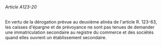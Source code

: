 ###### Article A123-20

En vertu de la dérogation prévue au deuxième alinéa de l'article R. 123-63, les caisses d'épargne et de prévoyance ne sont pas tenues de demander une immatriculation secondaire au registre du commerce et des sociétés quand elles ouvrent un établissement secondaire.

